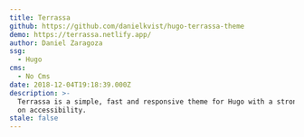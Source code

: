 ```yaml
---
title: Terrassa
github: https://github.com/danielkvist/hugo-terrassa-theme
demo: https://terrassa.netlify.app/
author: Daniel Zaragoza
ssg:
  - Hugo
cms:
  - No Cms
date: 2018-12-04T19:18:39.000Z
description: >-
  Terrassa is a simple, fast and responsive theme for Hugo with a strong focus
  on accessibility.
stale: false
---
```


